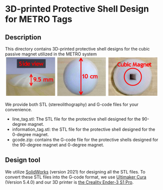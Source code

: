 # 3D-printed Protective Shell Design for METRO Tags

## Description
This directory contains 3D-printed protective shell designs for the cubic passive magnet utilized in the METRO system
![plot](../Img/protective_shell.png)

We provide both STL (stereolithography) and G-code files for your convenience.

- line_tag.stl: The STL file for the protective shell designed for the 90-degree magnet.
- information_tag.stl: the STL file for the protective shell designed for the 0-degree magnet.
- gcode.zip: contains the G-code file for the protective shells designed for the 90-degree magnet and 0-degree magnet.

## Design tool
We utilize [SolidWorks](https://www.solidworks.com/sw/support/downloads.htm) (version 2021) for designing all the STL files.
To convert these STL files into the G-code format, we use [Ultimaker Cura](https://ultimaker.com/software/ultimaker-cura/) (Version 5.4.0) and our 3D printer is [the Creality Ender-3 S1 Pro](https://www.creality.com/products/creality-ender-3-s1-pro-fdm-3d-printer).
